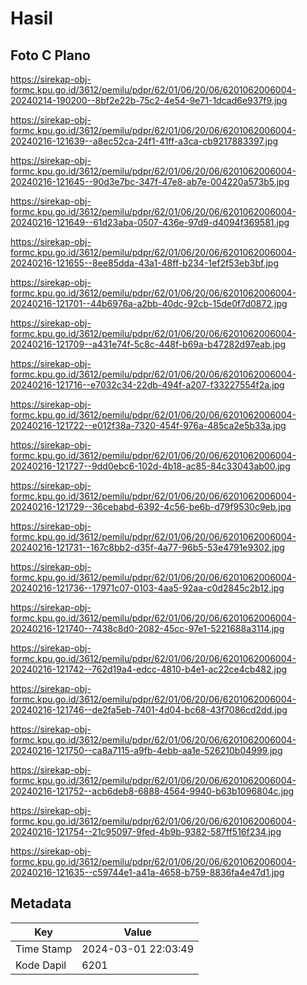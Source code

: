 # Hasil

## Foto C Plano

https://sirekap-obj-formc.kpu.go.id/3612/pemilu/pdpr/62/01/06/20/06/6201062006004-20240214-190200--8bf2e22b-75c2-4e54-9e71-1dcad6e937f9.jpg

https://sirekap-obj-formc.kpu.go.id/3612/pemilu/pdpr/62/01/06/20/06/6201062006004-20240216-121639--a8ec52ca-24f1-41ff-a3ca-cb9217883397.jpg

https://sirekap-obj-formc.kpu.go.id/3612/pemilu/pdpr/62/01/06/20/06/6201062006004-20240216-121645--90d3e7bc-347f-47e8-ab7e-004220a573b5.jpg

https://sirekap-obj-formc.kpu.go.id/3612/pemilu/pdpr/62/01/06/20/06/6201062006004-20240216-121649--61d23aba-0507-436e-97d9-d4094f369581.jpg

https://sirekap-obj-formc.kpu.go.id/3612/pemilu/pdpr/62/01/06/20/06/6201062006004-20240216-121655--8ee85dda-43a1-48ff-b234-1ef2f53eb3bf.jpg

https://sirekap-obj-formc.kpu.go.id/3612/pemilu/pdpr/62/01/06/20/06/6201062006004-20240216-121701--44b6976a-a2bb-40dc-92cb-15de0f7d0872.jpg

https://sirekap-obj-formc.kpu.go.id/3612/pemilu/pdpr/62/01/06/20/06/6201062006004-20240216-121709--a431e74f-5c8c-448f-b69a-b47282d97eab.jpg

https://sirekap-obj-formc.kpu.go.id/3612/pemilu/pdpr/62/01/06/20/06/6201062006004-20240216-121716--e7032c34-22db-494f-a207-f33227554f2a.jpg

https://sirekap-obj-formc.kpu.go.id/3612/pemilu/pdpr/62/01/06/20/06/6201062006004-20240216-121722--e012f38a-7320-454f-976a-485ca2e5b33a.jpg

https://sirekap-obj-formc.kpu.go.id/3612/pemilu/pdpr/62/01/06/20/06/6201062006004-20240216-121727--9dd0ebc6-102d-4b18-ac85-84c33043ab00.jpg

https://sirekap-obj-formc.kpu.go.id/3612/pemilu/pdpr/62/01/06/20/06/6201062006004-20240216-121729--36cebabd-6392-4c56-be6b-d79f9530c9eb.jpg

https://sirekap-obj-formc.kpu.go.id/3612/pemilu/pdpr/62/01/06/20/06/6201062006004-20240216-121731--167c8bb2-d35f-4a77-96b5-53e4791e9302.jpg

https://sirekap-obj-formc.kpu.go.id/3612/pemilu/pdpr/62/01/06/20/06/6201062006004-20240216-121736--17971c07-0103-4aa5-92aa-c0d2845c2b12.jpg

https://sirekap-obj-formc.kpu.go.id/3612/pemilu/pdpr/62/01/06/20/06/6201062006004-20240216-121740--7438c8d0-2082-45cc-97e1-5221688a3114.jpg

https://sirekap-obj-formc.kpu.go.id/3612/pemilu/pdpr/62/01/06/20/06/6201062006004-20240216-121742--762d19a4-edcc-4810-b4e1-ac22ce4cb482.jpg

https://sirekap-obj-formc.kpu.go.id/3612/pemilu/pdpr/62/01/06/20/06/6201062006004-20240216-121746--de2fa5eb-7401-4d04-bc68-43f7086cd2dd.jpg

https://sirekap-obj-formc.kpu.go.id/3612/pemilu/pdpr/62/01/06/20/06/6201062006004-20240216-121750--ca8a7115-a9fb-4ebb-aa1e-526210b04999.jpg

https://sirekap-obj-formc.kpu.go.id/3612/pemilu/pdpr/62/01/06/20/06/6201062006004-20240216-121752--acb6deb8-6888-4564-9940-b63b1096804c.jpg

https://sirekap-obj-formc.kpu.go.id/3612/pemilu/pdpr/62/01/06/20/06/6201062006004-20240216-121754--21c95097-9fed-4b9b-9382-587ff516f234.jpg

https://sirekap-obj-formc.kpu.go.id/3612/pemilu/pdpr/62/01/06/20/06/6201062006004-20240216-121635--c59744e1-a41a-4658-b759-8836fa4e47d1.jpg


## Metadata

| Key        | Value               |
| ---------- | ------------------- |
| Time Stamp | 2024-03-01 22:03:49 |
| Kode Dapil | 6201                |




